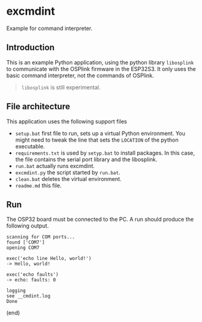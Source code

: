# excmdint

Example for command interpreter.


## Introduction

This is an example Python application, using the python library `libosplink` 
to communicate with the OSPlink firmware in the ESP32S3. It only uses the
basic command interpreter, not the commands of OSPlink.

> `libosplink` is still experimental.


## File architecture

This application uses the following support files

- `setup.bat` first file to run, sets up a virtual Python environment.
  You might need to tweak the line that sets the `LOCATION` of the python executable.
- `requirements.txt` is used by `setyp.bat` to install packages.
  In this case, the file contains the serial port library and the libosplink.
- `run.bat` actually runs excmdint.
- `excmdint.py` the script started by `run.bat`.
- `clean.bat` deletes the virtual environment.
- `readme.md` this file.


## Run

The OSP32 board must be connected to the PC.
A run should produce the following output.

```
scanning for COM ports...
found ['COM7']
opening COM7

exec('echo line Hello, world!')
-> Hello, world!

exec('echo faults')
-> echo: faults: 0

logging
see __cmdint.log
Done
```

(end)

